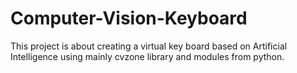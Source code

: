 # Computer-Vision-Keyboard
This project is about creating a virtual key board based on Artificial Intelligence using mainly cvzone library and modules from python.
